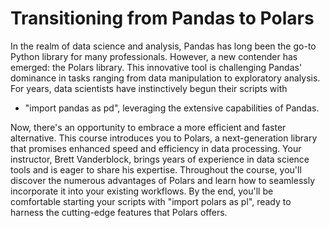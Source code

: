 # Transitioning from Pandas to Polars 


In the realm of data science and analysis, Pandas has long been the go-to Python library for many professionals. However, a new contender has emerged: the Polars library. This innovative tool is challenging Pandas' dominance in tasks ranging from data manipulation to exploratory analysis.
For years, data scientists have instinctively begun their scripts with

- "import pandas as pd", leveraging the extensive capabilities of Pandas. 

Now, there's an opportunity to embrace a more efficient and faster alternative.
This course introduces you to Polars, a next-generation library that promises enhanced speed and efficiency in data processing. Your instructor, Brett Vanderblock, brings years of experience in data science tools and is eager to share his expertise.
Throughout the course, you'll discover the numerous advantages of Polars and learn how to seamlessly incorporate it into your existing workflows. By the end, you'll be comfortable starting your scripts with "import polars as pl", ready to harness the cutting-edge features that Polars offers.